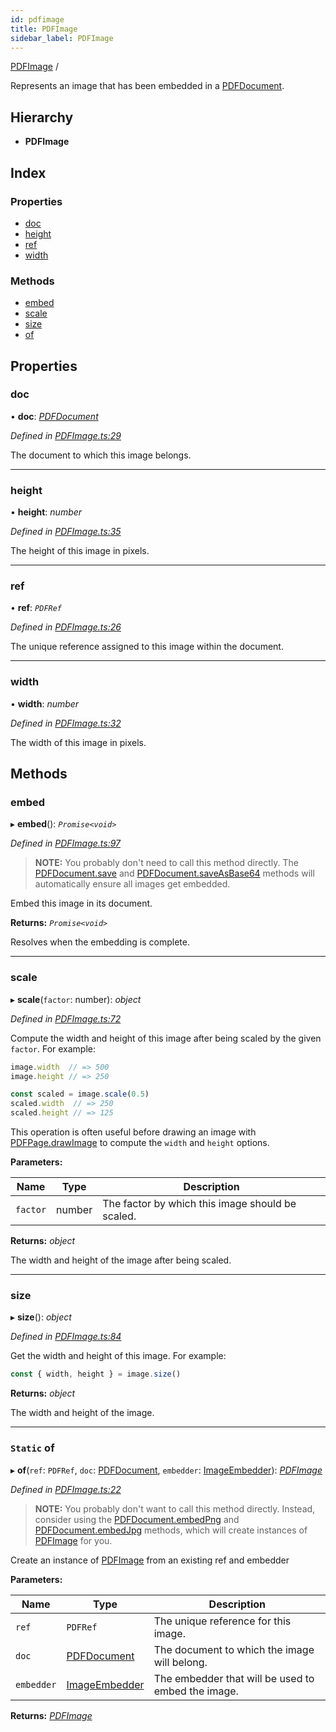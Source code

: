 ```yaml
---
id: pdfimage
title: PDFImage
sidebar_label: PDFImage
---
```


[PDFImage](pdfimage.md) /

Represents an image that has been embedded in a [PDFDocument](pdfdocument.md).

## Hierarchy

* **PDFImage**

## Index

### Properties

* [doc](pdfimage.md#doc)
* [height](pdfimage.md#height)
* [ref](pdfimage.md#ref)
* [width](pdfimage.md#width)

### Methods

* [embed](pdfimage.md#embed)
* [scale](pdfimage.md#scale)
* [size](pdfimage.md#size)
* [of](pdfimage.md#static-of)

## Properties

###  doc

• **doc**: *[PDFDocument](pdfdocument.md)*

*Defined in [PDFImage.ts:29](https://github.com/Hopding/pdf-lib/blob/f17521b/src/api/PDFImage.ts#L29)*

The document to which this image belongs.

___

###  height

• **height**: *number*

*Defined in [PDFImage.ts:35](https://github.com/Hopding/pdf-lib/blob/f17521b/src/api/PDFImage.ts#L35)*

The height of this image in pixels.

___

###  ref

• **ref**: *`PDFRef`*

*Defined in [PDFImage.ts:26](https://github.com/Hopding/pdf-lib/blob/f17521b/src/api/PDFImage.ts#L26)*

The unique reference assigned to this image within the document.

___

###  width

• **width**: *number*

*Defined in [PDFImage.ts:32](https://github.com/Hopding/pdf-lib/blob/f17521b/src/api/PDFImage.ts#L32)*

The width of this image in pixels.

## Methods

###  embed

▸ **embed**(): *`Promise<void>`*

*Defined in [PDFImage.ts:97](https://github.com/Hopding/pdf-lib/blob/f17521b/src/api/PDFImage.ts#L97)*

> **NOTE:** You probably don't need to call this method directly. The
> [PDFDocument.save](pdfdocument.md#save) and [PDFDocument.saveAsBase64](pdfdocument.md#saveasbase64) methods will
> automatically ensure all images get embedded.

Embed this image in its document.

**Returns:** *`Promise<void>`*

Resolves when the embedding is complete.

___

###  scale

▸ **scale**(`factor`: number): *object*

*Defined in [PDFImage.ts:72](https://github.com/Hopding/pdf-lib/blob/f17521b/src/api/PDFImage.ts#L72)*

Compute the width and height of this image after being scaled by the
given `factor`. For example:
```js
image.width  // => 500
image.height // => 250

const scaled = image.scale(0.5)
scaled.width  // => 250
scaled.height // => 125
```
This operation is often useful before drawing an image with
[PDFPage.drawImage](pdfpage.md#drawimage) to compute the `width` and `height` options.

**Parameters:**

Name | Type | Description |
------ | ------ | ------ |
`factor` | number | The factor by which this image should be scaled. |

**Returns:** *object*

The width and height of the image after being scaled.

___

###  size

▸ **size**(): *object*

*Defined in [PDFImage.ts:84](https://github.com/Hopding/pdf-lib/blob/f17521b/src/api/PDFImage.ts#L84)*

Get the width and height of this image. For example:
```js
const { width, height } = image.size()
```

**Returns:** *object*

The width and height of the image.

___

### `Static` of

▸ **of**(`ref`: `PDFRef`, `doc`: [PDFDocument](pdfdocument.md), `embedder`: [ImageEmbedder](../index.md#imageembedder)): *[PDFImage](pdfimage.md)*

*Defined in [PDFImage.ts:22](https://github.com/Hopding/pdf-lib/blob/f17521b/src/api/PDFImage.ts#L22)*

> **NOTE:** You probably don't want to call this method directly. Instead,
> consider using the [PDFDocument.embedPng](pdfdocument.md#embedpng) and [PDFDocument.embedJpg](pdfdocument.md#embedjpg)
> methods, which will create instances of [PDFImage](pdfimage.md) for you.

Create an instance of [PDFImage](pdfimage.md) from an existing ref and embedder

**Parameters:**

Name | Type | Description |
------ | ------ | ------ |
`ref` | `PDFRef` | The unique reference for this image. |
`doc` | [PDFDocument](pdfdocument.md) | The document to which the image will belong. |
`embedder` | [ImageEmbedder](../index.md#imageembedder) | The embedder that will be used to embed the image.  |

**Returns:** *[PDFImage](pdfimage.md)*